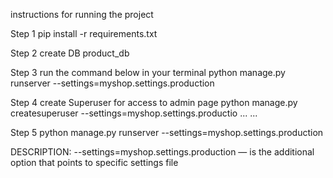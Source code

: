 instructions for running the project

Step 1
pip install -r requirements.txt

Step 2
create DB product_db

Step 3
run the command below in your terminal
python manage.py runserver --settings=myshop.settings.production

Step 4
create Superuser for access to admin page
python manage.py createsuperuser --settings=myshop.settings.productio
...
...

Step 5
python manage.py runserver --settings=myshop.settings.production

DESCRIPTION:
--settings=myshop.settings.production  — is the additional option that points to specific  settings file  
